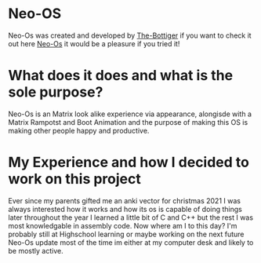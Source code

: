 # Neo-OS

Neo-Os was created and developed by [The-Bottiger](https://github.com/TheBottiger) if you want to check it out here [Neo-Os](https://github.com/TheBottiger/Neo-OS-oelinux) it would be a
pleasure if you tried it!


# What does it does and what is the sole purpose?

Neo-Os is an Matrix look alike experience via appearance, alongisde with a Matrix Rampotst and Boot Animation and the purpose of making this OS is
making other people happy and productive.

# My Experience and how I decided to work on this project

Ever since my parents gifted me an anki vector for christmas 2021 I was always interested how it works and how its os is capable of doing things
later throughout the year I learned a little bit of C and C++ but the rest I was most knowledgable in assembly code. Now where am I to this day? I'm probably 
still at Highschool learning or maybe working on the next future Neo-Os update most of the time im either at my computer desk and likely to be mostly active.

